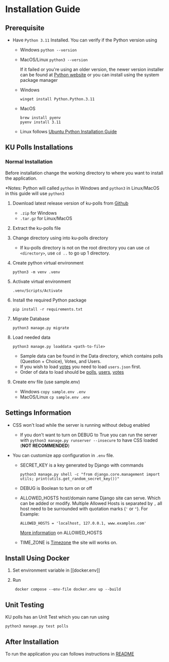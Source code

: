 # Installation Guide

## Prerequisite

- Have `Python 3.11` Installed. You can verify if the Python version using

  - Windows `python --version`
  - MacOS/Linux `python3 --version`

    If it failed or you're using an older version, the newer version installer can be found at [Python website](https://www.python.org/downloads/) or you can install using the system package manager

  - Windows

    ```shell
    winget install Python.Python.3.11
    ```

  - MacOS

    ```shell
    brew install pyenv
    pyenv install 3.11
    ```

  - Linux follows [Ubuntu Python Installation Guide](https://www.geeksforgeeks.org/how-to-install-python-in-ubuntu/)

## KU Polls Installations

### Normal Installation

Before installation change the working directory to where you want to install the application.

*Notes: Python will called `python` in Windows and `python3` in Linux/MacOS in this guide will use `python3`

1. Download latest release version of ku-polls from [Github](https://github.com/OmegaOoh/ku-polls/releases)
   - `.zip` for Windows
   - `.tar.gz` for Linux/MacOS
2. Extract the ku-polls file
3. Change directory using into ku-polls directory
   - If ku-polls directory is not on the root directory you can use
    `cd <directory>`, use `cd ..` to go up 1 directory.
4. Create python virtual environment

   ```shell
   python3 -m venv .venv
   ```

5. Activate virtual environment

   ```shell
   .venv/Scripts/Activate
   ```

6. Install the required Python package

    ```shell
    pip install -r requirements.txt
    ```

7. Migrate Database

   ```shell
   python3 manage.py migrate
   ```

8. Load needed data

   ```shell
   python3 manage.py loaddata <path-to-file>
   ```

    - Sample data can be found in the Data directory, which contains polls (Question + Choice), Votes, and Users.
    - If you wish to load [votes](data/votes-v4.json) you need to load `users.json` first.
    - Order of data to load should be [polls](data/polls-v4.json), [users](data/users.json), [votes](data/votes-v4.json)
9. Create env file (use sample.env)
    - Windows `copy sample.env .env`
    - MacOS/Linux `cp sample.env .env`

## Settings Information

- CSS won't load while the server is running without debug enabled
  - If you don't want to turn on DEBUG to True you can run the server with `python3 manage.py runserver --insecure` to have CSS loaded (**NOT RECOMMENDED**)

- You can customize app configuration in `.env` file.
  - SECRET_KEY is a key generated by Django with commands

    ```shell
    python3 manage.py shell -c "from django.core.management import utils; print(utils.get_random_secret_key())"
    ```

  - DEBUG is Boolean to turn on or off
  - ALLOWED_HOSTS host/domain name Django site can serve. Which can be added or modify. Multiple Allowed Hosts is separated by `,` all host need to be surrounded with quotation marks (`'` or `"`). For Example:

      ```shell
      ALLOWED_HOSTS = 'localhost, 127.0.0.1, www.examples.com'
      ```

    [More information](https://docs.djangoproject.com/en/5.1/ref/settings/#allowed-hosts) on ALLOWED_HOSTS
  - TIME_ZONE is [Timezone](https://en.wikipedia.org/wiki/List_of_tz_database_time_zones) the site will works on.

## Install Using Docker

1. Set environment variable in [[docker.env]]

2. Run

   ```shell
    docker compose --env-file docker.env up --build
   ```

## Unit Testing

KU polls has an Unit Test which you can run using

```shell
python3 manage.py test polls
```

## After Installation

To run the application you can follows instructions in [README](README.md/#how-to-run)
